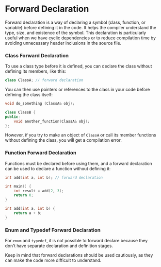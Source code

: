 # Forward Declaration

Forward declaration is a way of declaring a symbol (class, function, or variable) before defining it in the code. It helps the compiler understand the type, size, and existence of the symbol. This declaration is particularly useful when we have cyclic dependencies or to reduce compilation time by avoiding unnecessary header inclusions in the source file.

### Class Forward Declaration

To use a class type before it is defined, you can declare the class without defining its members, like this:

```cpp
class ClassA; // forward declaration
```

You can then use pointers or references to the class in your code before defining the class itself:

```cpp
void do_something (ClassA& obj);

class ClassB {
public:
    void another_function(ClassA& obj);
};
```

However, if you try to make an object of `ClassA` or call its member functions without defining the class, you will get a compilation error.

### Function Forward Declaration

Functions must be declared before using them, and a forward declaration can be used to declare a function without defining it:

```cpp
int add(int a, int b); // forward declaration

int main() {
    int result = add(2, 3);
    return 0;
}

int add(int a, int b) {
    return a + b;
}
```

### Enum and Typedef Forward Declaration

For `enum` and `typedef`, it is not possible to forward declare because they don't have separate declaration and definition stages.

Keep in mind that forward declarations should be used cautiously, as they can make the code more difficult to understand.